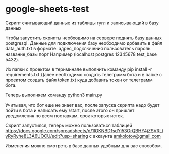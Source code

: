 # google-sheets-test
Скрипт считывающий данные из таблицы гугл и записывающий в базу данных


Чтобы запустить скрипты необходимо на сервере поднять базу данных postgresql. 
Данные для подключения базу необходимо добавить в файл data_auth.txt в формате: адрес_подключения пользователь пароль название_базы порт
Например (localhost postgres 12345678 test_base 5432).

Из папки с проектом в териминале выполнить команду pip install -r requirements.txt
Далее необходимо создать телеграмм бота и в папке с проектом создать файл token.txt куда добавить токен от телеграмм бота.

Теперь выполняем команду python3 main.py

Учитывая, что бот еще не знает вас, после запуска скрипта надо будет пойти в бота и написать ему /start, после этого он пришлет уведомления по всем поставкам, срок которых истек.

Скрипт запустился, теперь можно пользоваться таблицей https://docs.google.com/spreadsheets/d/1lOKNBD1sdYi53OrQBHY4jZSVRLtyRyRyhe8L3A6UOCU/edit?usp=sharing с аккаунта amkolotov@gmail.com

Изменения можно смотреть в базе данных удобным для вас способом.
